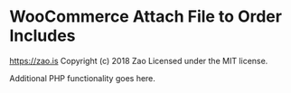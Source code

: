 # WooCommerce Attach File to Order Includes #
https://zao.is
Copyright (c) 2018 Zao
Licensed under the MIT license.

Additional PHP functionality goes here.